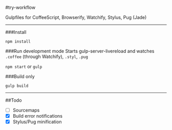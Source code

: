 #try-workflow

Gulpfiles for CoffeeScript, Browserify, Watchify, Stylus, Pug (Jade)
___

###Install

`npm install`

###Run development mode
Starts gulp-server-livereload and watches `.coffee` (through Watchify), `.styl`, `.pug`

`npm start` or `gulp`

###Build only

`gulp build`

___

##Todo
- [ ] Sourcemaps
- [x] Build error notifications
- [x] Stylus/Pug minification
